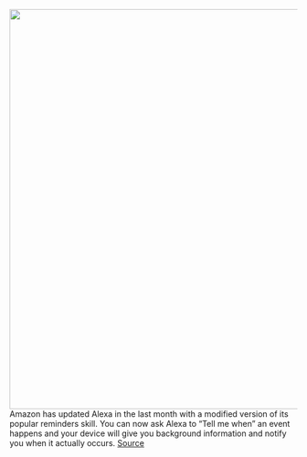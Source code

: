 <img src='https://cdn.vox-cdn.com/thumbor/HSKOqFUpNMNw3L_dqjq-I2j1bEI=/0x0:2040x1360/1200x800/filters:focal(857x517:1183x843)/cdn.vox-cdn.com/uploads/chorus_image/image/68642573/cwelch_191016_3739_0004.0.jpg' width='700px' /><br/>
Amazon has updated Alexa in the last month with a modified version of its popular reminders skill. You can now ask Alexa to “Tell me when” an event happens and your device will give you background information and notify you when it actually occurs.
<a href='https://www.theverge.com/2021/1/9/22221443/amazon-alexa-new-reminder-skill-tell-me-when'> Source <a/>